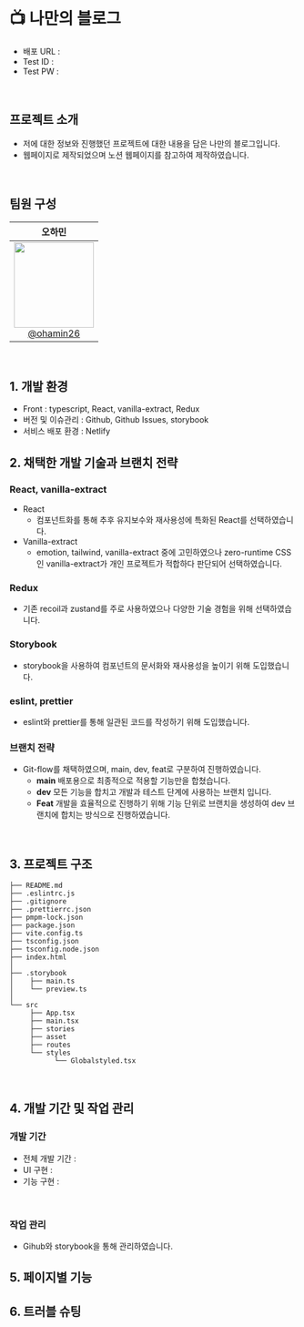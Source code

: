 # 📺 나만의 블로그

- 배포 URL :
- Test ID :
- Test PW :

<br>

## 프로젝트 소개

- 저에 대한 정보와 진행했던 프로젝트에 대한 내용을 담은 나만의 블로그입니다.
- 웹페이지로 제작되었으며 노션 웹페이지를 참고하여 제작하였습니다.

<br>

## 팀원 구성

<div align="center">

| **오하민** | 
| :------: |  
| [<img width="140px" src="https://avatars.githubusercontent.com/u/113972482?v=4" height=150 width=150> <br/> @ohamin26](https://github.com/ohamin26) |

</div>

<br>

## 1. 개발 환경

- Front : typescript, React, vanilla-extract, Redux
- 버전 및 이슈관리 : Github, Github Issues, storybook
- 서비스 배포 환경 : Netlify
  <br>

## 2. 채택한 개발 기술과 브랜치 전략

### React, vanilla-extract

- React
  - 컴포넌트화를 통해 추후 유지보수와 재사용성에 특화된 React를 선택하였습니다.
- Vanilla-extract
  - emotion, tailwind, vanilla-extract 중에 고민하였으나 zero-runtime CSS인 vanilla-extract가 개인 프로젝트가 적합하다 판단되어 선택하였습니다.

### Redux

- 기존 recoil과 zustand를 주로 사용하였으나 다양한 기술 경험을 위해 선택하였습니다.

### Storybook

- storybook을 사용하여 컴포넌트의 문서화와 재사용성을 높이기 위해 도입했습니다.

### eslint, prettier

- eslint와 prettier를 통해 일관된 코드를 작성하기 위해 도입했습니다.

### 브랜치 전략

- Git-flow를 채택하였으며, main, dev, feat로 구분하여 진행하였습니다.
  - **main** 배포용으로 최종적으로 적용할 기능만을 합쳤습니다.
  - **dev** 모든 기능을 합치고 개발과 테스트 단계에 사용하는 브랜치 입니다.
  - **Feat** 개발을 효율적으로 진행하기 위해 기능 단위로 브랜치을 생성하여 dev 브랜치에 합치는 방식으로 진행하였습니다.

<br>

## 3. 프로젝트 구조

```
├── README.md
├── .eslintrc.js
├── .gitignore
├── .prettierrc.json
├── pmpm-lock.json
├── package.json
├── vite.config.ts
├── tsconfig.json
├── tsconfig.node.json
├── index.html
│
├── .storybook
│    ├── main.ts
│    └── preview.ts
│
└── src
     ├── App.tsx
     ├── main.tsx
     ├── stories
     ├── asset
     ├── routes
     └── styles
           └── Globalstyled.tsx
```

<br>

## 4. 개발 기간 및 작업 관리

### 개발 기간

- 전체 개발 기간 :
- UI 구현 :
- 기능 구현 :

<br>

### 작업 관리

- Gihub와 storybook을 통해 관리하였습니다.

## 5. 페이지별 기능

## 6. 트러블 슈팅
